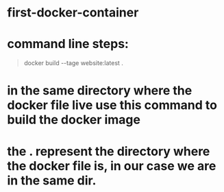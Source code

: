# first-docker-container



# command line steps:
> docker build --tage website:latest . 
# in the same directory where the docker file live use this command  to build the docker image
# the . represent the directory where the docker file is, in our case we are in the same dir.